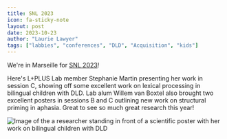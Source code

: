 ```yaml
---
title: SNL 2023
icon: fa-sticky-note
layout: post
date: 2023-10-23
author: "Laurie Lawyer"
tags: ["labbies", "conferences", "DLD", "Acquisition", "kids"]
---
```


We're in Marseille for <a href="https://www.neurolang.org/2023/">SNL 2023</a>! <br>

Here's L+PLUS Lab member Stephanie Martin presenting her work in session C, showing off some excellent work on lexical processing in bilingual children with DLD.  Lab alum Willem van Boxtel also brought two excellent posters in sessions B and C outlining new work on structural priming in aphasia.  Great to see so much great research this year!

![Image of the a researcher standing in front of a scientific poster with her work on bilingual children with DLD](/images/steph-snl-2023.jpg)

